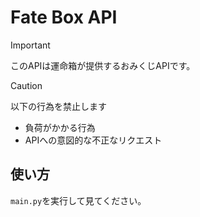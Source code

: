 # Fate Box API

> [!IMPORTANT]
> このAPIは運命箱が提供するおみくじAPIです。


> [!CAUTION]
> 以下の行為を禁止します
> - 負荷がかかる行為
> - APIへの意図的な不正なリクエスト


## 使い方
`main.py`を実行して見てください。